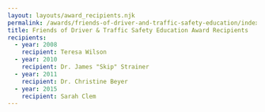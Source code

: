 ```yaml
---
layout: layouts/award_recipients.njk
permalink: /awards/friends-of-driver-and-traffic-safety-education/index.html
title: Friends of Driver & Traffic Safety Education Award Recipients
recipients:
  - year: 2008
    recipient: Teresa Wilson
  - year: 2010
    recipient: Dr. James "Skip" Strainer
  - year: 2011
    recipient: Dr. Christine Beyer
  - year: 2015
    recipient: Sarah Clem
---
```

